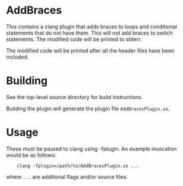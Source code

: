 # AddBraces

This contains a clang plugin that adds braces to loops and conditional 
statements that do not have them. This will not add braces to switch statements.
The modified code will be printed to stderr. 

The modified code will be printed after all the header files have been included.

# Building

See the top-level source directory for build instructions.

Building the plugin will generate the plugin file `AddBracesPlugin.so`.

# Usage

These must be passed to clang using -fplugin. An example invocation would be as
follows:

```
    clang -fplugin=/path/to/AddBracesPlugin.so ...
```

where `...` are additional flags and/or source files.
